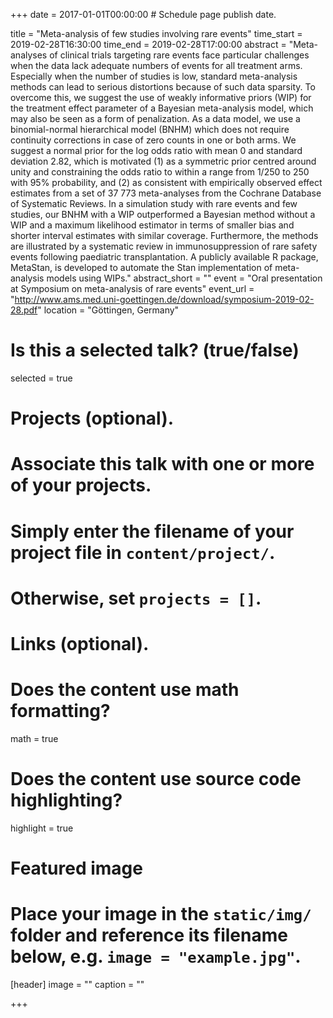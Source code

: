 +++
date = 2017-01-01T00:00:00  # Schedule page publish date.

title = "Meta-analysis of few studies involving rare events"
time_start = 2019-02-28T16:30:00
time_end = 2019-02-28T17:00:00
abstract = "Meta-analyses of clinical trials targeting rare events face particular challenges when the data lack adequate numbers of events for all treatment arms. Especially when the number of studies is low, standard meta-analysis methods can lead to serious distortions because of such data sparsity. To overcome this, we suggest the use of weakly informative priors (WIP) for the treatment effect parameter of a Bayesian meta-analysis model, which may also be seen as a form of penalization. As a data model, we use a binomial-normal hierarchical model (BNHM) which does not require continuity corrections in case of zero counts in one or both arms. We suggest a normal prior for the log odds ratio with mean 0 and standard deviation 2.82, which is motivated (1) as a symmetric prior centred around unity and constraining the odds ratio to within a range from 1/250 to 250 with 95% probability, and (2) as consistent with empirically observed effect estimates from a set of 37 773 meta-analyses from the Cochrane Database of Systematic Reviews. In a simulation study with rare events and few studies, our BNHM with a WIP outperformed a Bayesian method without a WIP and a maximum likelihood estimator in terms of smaller bias and shorter interval estimates with similar coverage. Furthermore, the methods are illustrated by a systematic review in immunosuppression of rare safety events following paediatric transplantation. A publicly available R package, MetaStan, is developed to automate the Stan implementation of meta-analysis models using WIPs."
abstract_short = ""
event = "Oral presentation at Symposium on meta-analysis of rare events"
event_url = "http://www.ams.med.uni-goettingen.de/download/symposium-2019-02-28.pdf"
location = "Göttingen, Germany"

# Is this a selected talk? (true/false)
selected = true

# Projects (optional).
#   Associate this talk with one or more of your projects.
#   Simply enter the filename of your project file in `content/project/`.
#   Otherwise, set `projects = []`.

# Links (optional).

# Does the content use math formatting?
math = true

# Does the content use source code highlighting?
highlight = true

# Featured image
# Place your image in the `static/img/` folder and reference its filename below, e.g. `image = "example.jpg"`.
[header]
image = ""
caption = ""

+++

